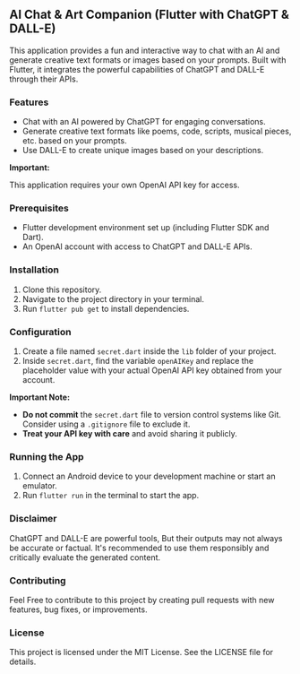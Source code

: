 ## AI Chat & Art Companion (Flutter with ChatGPT & DALL-E)

This application provides a fun and interactive way to chat with an AI and generate creative text formats or images based on your prompts. Built with Flutter, it integrates the powerful capabilities of ChatGPT and DALL-E through their APIs.

### Features

* Chat with an AI powered by ChatGPT for engaging conversations.
* Generate creative text formats like poems, code, scripts, musical pieces, etc. based on your prompts.
* Use DALL-E to create unique images based on your descriptions.

**Important:**

This application requires your own OpenAI API key for access.

### Prerequisites

* Flutter development environment set up (including Flutter SDK and Dart).
* An OpenAI account with access to ChatGPT and DALL-E APIs.

### Installation

1. Clone this repository.
2. Navigate to the project directory in your terminal.
3. Run `flutter pub get` to install dependencies.

### Configuration

1. Create a file named `secret.dart` inside the `lib` folder of your project.
2. Inside `secret.dart`, find the variable `openAIKey` and replace the placeholder value with your actual OpenAI API key obtained from your account.

**Important Note:**

* **Do not commit** the `secret.dart` file to version control systems like Git. Consider using a `.gitignore` file to exclude it.
* **Treat your API key with care** and avoid sharing it publicly.

### Running the App

1. Connect an Android device to your development machine or start an emulator.
2. Run `flutter run` in the terminal to start the app.

### Disclaimer

ChatGPT and DALL-E are powerful tools, But their outputs may not always be accurate or factual. It's recommended to use them responsibly and critically evaluate the generated content.

### Contributing

Feel Free to contribute to this project by creating pull requests with new features, bug fixes, or improvements.

### License

This project is licensed under the MIT License. See the LICENSE file for details.
